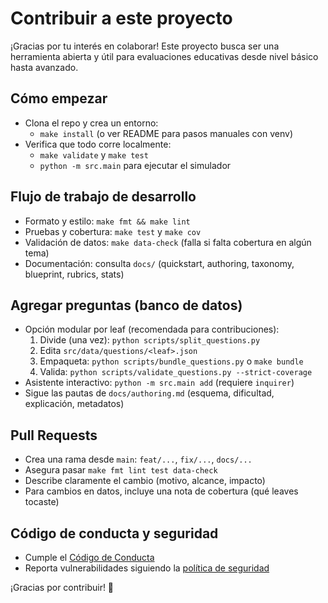 # Contribuir a este proyecto

¡Gracias por tu interés en colaborar! Este proyecto busca ser una herramienta abierta y útil para evaluaciones educativas desde nivel básico hasta avanzado.

## Cómo empezar
- Clona el repo y crea un entorno:
  - `make install` (o ver README para pasos manuales con venv)
- Verifica que todo corre localmente:
  - `make validate` y `make test`
  - `python -m src.main` para ejecutar el simulador

## Flujo de trabajo de desarrollo
- Formato y estilo: `make fmt && make lint`
- Pruebas y cobertura: `make test` y `make cov`
- Validación de datos: `make data-check` (falla si falta cobertura en algún tema)
- Documentación: consulta `docs/` (quickstart, authoring, taxonomy, blueprint, rubrics, stats)

## Agregar preguntas (banco de datos)
- Opción modular por leaf (recomendada para contribuciones):
  1. Divide (una vez): `python scripts/split_questions.py`
  2. Edita `src/data/questions/<leaf>.json`
  3. Empaqueta: `python scripts/bundle_questions.py` o `make bundle`
  4. Valida: `python scripts/validate_questions.py --strict-coverage`
- Asistente interactivo: `python -m src.main add` (requiere `inquirer`)
- Sigue las pautas de `docs/authoring.md` (esquema, dificultad, explicación, metadatos)

## Pull Requests
- Crea una rama desde `main`: `feat/...`, `fix/...`, `docs/...`
- Asegura pasar `make fmt lint test data-check`
- Describe claramente el cambio (motivo, alcance, impacto)
- Para cambios en datos, incluye una nota de cobertura (qué leaves tocaste)

## Código de conducta y seguridad
- Cumple el [Código de Conducta](CODE_OF_CONDUCT.md)
- Reporta vulnerabilidades siguiendo la [política de seguridad](SECURITY.md)

¡Gracias por contribuir! 🙌
